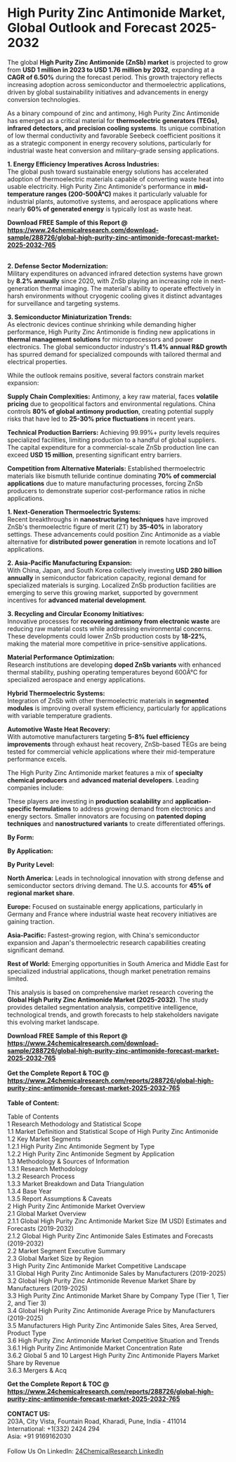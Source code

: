 <h1>High Purity Zinc Antimonide Market, Global Outlook and Forecast 2025-2032</h1><p>The global <strong>High Purity Zinc Antimonide (ZnSb) market</strong> is projected to grow from <strong>USD 1 million in 2023 to USD 1.76 million by 2032</strong>, expanding at a <strong>CAGR of 6.50%</strong> during the forecast period. This growth trajectory reflects increasing adoption across semiconductor and thermoelectric applications, driven by global sustainability initiatives and advancements in energy conversion technologies.</p><p>As a binary compound of zinc and antimony, High Purity Zinc Antimonide has emerged as a critical material for <strong>thermoelectric generators (TEGs), infrared detectors, and precision cooling systems</strong>. Its unique combination of low thermal conductivity and favorable Seebeck coefficient positions it as a strategic component in energy recovery solutions, particularly for industrial waste heat conversion and military-grade sensing applications.</p><p><strong>1. Energy Efficiency Imperatives Across Industries:</strong><br>
The global push toward sustainable energy solutions has accelerated adoption of thermoelectric materials capable of converting waste heat into usable electricity. High Purity Zinc Antimonide's performance in <strong>mid-temperature ranges (200-500Â°C)</strong> makes it particularly valuable for industrial plants, automotive systems, and aerospace applications where nearly <strong>60% of generated energy</strong> is typically lost as waste heat.</p><div><b>Download FREE Sample of this Report @ 
            <a href="https://www.24chemicalresearch.com/download-sample/288726/global-high-purity-zinc-antimonide-forecast-market-2025-2032-765">
            https://www.24chemicalresearch.com/download-sample/288726/global-high-purity-zinc-antimonide-forecast-market-2025-2032-765</a></b></div><br><p><strong>2. Defense Sector Modernization:</strong><br>
Military expenditures on advanced infrared detection systems have grown by <strong>8.2% annually</strong> since 2020, with ZnSb playing an increasing role in next-generation thermal imaging. The material's ability to operate effectively in harsh environments without cryogenic cooling gives it distinct advantages for surveillance and targeting systems.</p><p><strong>3. Semiconductor Miniaturization Trends:</strong><br>
As electronic devices continue shrinking while demanding higher performance, High Purity Zinc Antimonide is finding new applications in <strong>thermal management solutions</strong> for microprocessors and power electronics. The global semiconductor industry's <strong>11.4% annual R&amp;D growth</strong> has spurred demand for specialized compounds with tailored thermal and electrical properties.</p><p>While the outlook remains positive, several factors constrain market expansion:</p><p><strong>Supply Chain Complexities:</strong> Antimony, a key raw material, faces <strong>volatile pricing</strong> due to geopolitical factors and environmental regulations. China controls <strong>80% of global antimony production</strong>, creating potential supply risks that have led to <strong>25-30% price fluctuations</strong> in recent years.</p><p><strong>Technical Production Barriers:</strong> Achieving 99.99%+ purity levels requires specialized facilities, limiting production to a handful of global suppliers. The capital expenditure for a commercial-scale ZnSb production line can exceed <strong>USD 15 million</strong>, presenting significant entry barriers.</p><p><strong>Competition from Alternative Materials:</strong> Established thermoelectric materials like bismuth telluride continue dominating <strong>70% of commercial applications</strong> due to mature manufacturing processes, forcing ZnSb producers to demonstrate superior cost-performance ratios in niche applications.</p><p><strong>1. Next-Generation Thermoelectric Systems:</strong><br>
Recent breakthroughs in <strong>nanostructuring techniques</strong> have improved ZnSb's thermoelectric figure of merit (ZT) by <strong>35-40%</strong> in laboratory settings. These advancements could position Zinc Antimonide as a viable alternative for <strong>distributed power generation</strong> in remote locations and IoT applications.</p><p><strong>2. Asia-Pacific Manufacturing Expansion:</strong><br>
With China, Japan, and South Korea collectively investing <strong>USD 280 billion annually</strong> in semiconductor fabrication capacity, regional demand for specialized materials is surging. Localized ZnSb production facilities are emerging to serve this growing market, supported by government incentives for <strong>advanced material development</strong>.</p><p><strong>3. Recycling and Circular Economy Initiatives:</strong><br>
Innovative processes for <strong>recovering antimony from electronic waste</strong> are reducing raw material costs while addressing environmental concerns. These developments could lower ZnSb production costs by <strong>18-22%</strong>, making the material more competitive in price-sensitive applications.</p><p><strong>Material Performance Optimization:</strong><br>
	Research institutions are developing <strong>doped ZnSb variants</strong> with enhanced thermal stability, pushing operating temperatures beyond 600Â°C for specialized aerospace and energy applications.</p><p><strong>Hybrid Thermoelectric Systems:</strong><br>
	Integration of ZnSb with other thermoelectric materials in <strong>segmented modules</strong> is improving overall system efficiency, particularly for applications with variable temperature gradients.</p><p><strong>Automotive Waste Heat Recovery:</strong><br>
	With automotive manufacturers targeting <strong>5-8% fuel efficiency improvements</strong> through exhaust heat recovery, ZnSb-based TEGs are being tested for commercial vehicle applications where their mid-temperature performance excels.</p><p>The High Purity Zinc Antimonide market features a mix of <strong>specialty chemical producers</strong> and <strong>advanced material developers</strong>. Leading companies include:</p><p>These players are investing in <strong>production scalability</strong> and <strong>application-specific formulations</strong> to address growing demand from electronics and energy sectors. Smaller innovators are focusing on <strong>patented doping techniques</strong> and <strong>nanostructured variants</strong> to create differentiated offerings.</p><p><strong>By Form:</strong></p><p><strong>By Application:</strong></p><p><strong>By Purity Level:</strong></p><p><strong>North America:</strong> Leads in technological innovation with strong defense and semiconductor sectors driving demand. The U.S. accounts for <strong>45% of regional market share</strong>.</p><p><strong>Europe:</strong> Focused on sustainable energy applications, particularly in Germany and France where industrial waste heat recovery initiatives are gaining traction.</p><p><strong>Asia-Pacific:</strong> Fastest-growing region, with China's semiconductor expansion and Japan's thermoelectric research capabilities creating significant demand.</p><p><strong>Rest of World:</strong> Emerging opportunities in South America and Middle East for specialized industrial applications, though market penetration remains limited.</p><p>This analysis is based on comprehensive market research covering the <strong>Global High Purity Zinc Antimonide Market (2025-2032)</strong>. The study provides detailed segmentation analysis, competitive intelligence, technological trends, and growth forecasts to help stakeholders navigate this evolving market landscape.</p><div><b>Download FREE Sample of this Report @ 
            <a href="https://www.24chemicalresearch.com/download-sample/288726/global-high-purity-zinc-antimonide-forecast-market-2025-2032-765">
            https://www.24chemicalresearch.com/download-sample/288726/global-high-purity-zinc-antimonide-forecast-market-2025-2032-765</a></b></div><br><div><b>Get the Complete Report & TOC @ 
            <a href="https://www.24chemicalresearch.com/reports/288726/global-high-purity-zinc-antimonide-forecast-market-2025-2032-765">
            https://www.24chemicalresearch.com/reports/288726/global-high-purity-zinc-antimonide-forecast-market-2025-2032-765</a></b></div><br>
            <b>Table of Content:</b><p>Table of Contents<br />
1 Research Methodology and Statistical Scope<br />
1.1 Market Definition and Statistical Scope of High Purity Zinc Antimonide<br />
1.2 Key Market Segments<br />
1.2.1 High Purity Zinc Antimonide Segment by Type<br />
1.2.2 High Purity Zinc Antimonide Segment by Application<br />
1.3 Methodology & Sources of Information<br />
1.3.1 Research Methodology<br />
1.3.2 Research Process<br />
1.3.3 Market Breakdown and Data Triangulation<br />
1.3.4 Base Year<br />
1.3.5 Report Assumptions & Caveats<br />
2 High Purity Zinc Antimonide Market Overview<br />
2.1 Global Market Overview<br />
2.1.1 Global High Purity Zinc Antimonide Market Size (M USD) Estimates and Forecasts (2019-2032)<br />
2.1.2 Global High Purity Zinc Antimonide Sales Estimates and Forecasts (2019-2032)<br />
2.2 Market Segment Executive Summary<br />
2.3 Global Market Size by Region<br />
3 High Purity Zinc Antimonide Market Competitive Landscape<br />
3.1 Global High Purity Zinc Antimonide Sales by Manufacturers (2019-2025)<br />
3.2 Global High Purity Zinc Antimonide Revenue Market Share by Manufacturers (2019-2025)<br />
3.3 High Purity Zinc Antimonide Market Share by Company Type (Tier 1, Tier 2, and Tier 3)<br />
3.4 Global High Purity Zinc Antimonide Average Price by Manufacturers (2019-2025)<br />
3.5 Manufacturers High Purity Zinc Antimonide Sales Sites, Area Served, Product Type<br />
3.6 High Purity Zinc Antimonide Market Competitive Situation and Trends<br />
3.6.1 High Purity Zinc Antimonide Market Concentration Rate<br />
3.6.2 Global 5 and 10 Largest High Purity Zinc Antimonide Players Market Share by Revenue<br />
3.6.3 Mergers & Acq</p><div><b>Get the Complete Report & TOC @ 
            <a href="https://www.24chemicalresearch.com/reports/288726/global-high-purity-zinc-antimonide-forecast-market-2025-2032-765">
            https://www.24chemicalresearch.com/reports/288726/global-high-purity-zinc-antimonide-forecast-market-2025-2032-765</a></b></div><br><b>CONTACT US:</b><br>
            203A, City Vista, Fountain Road, Kharadi, Pune, India - 411014<br>
            International: +1(332) 2424 294<br>
            Asia: +91 9169162030 <br><br>
            Follow Us On LinkedIn: <a href="https://www.linkedin.com/company/24chemicalresearch/">24ChemicalResearch LinkedIn</a>